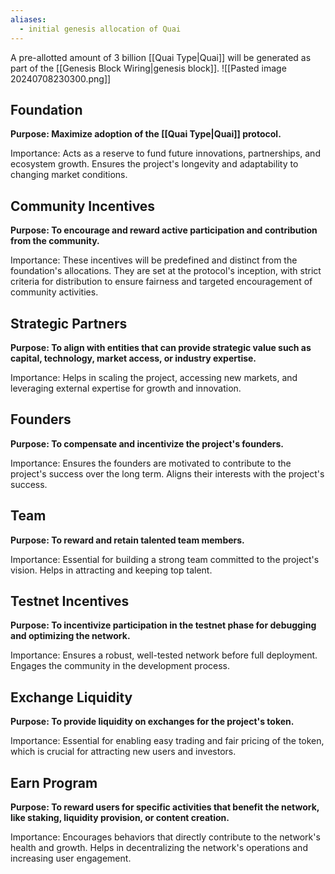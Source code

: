 ```yaml
---
aliases:
  - initial genesis allocation of Quai
---
```

A pre-allotted amount of 3 billion [[Quai Type|Quai]] will be generated as part of the [[Genesis Block Wiring|genesis block]].
![[Pasted image 20240708230300.png]]
## Foundation[​](https://qu.ai/docs/learn/tokenomics/genesis-allocations/#foundation "Direct link to Foundation")

**Purpose: Maximize adoption of the [[Quai Type|Quai]] protocol.**

Importance: Acts as a reserve to fund future innovations, partnerships, and ecosystem growth. Ensures the project's longevity and adaptability to changing market conditions.

## Community Incentives[​](https://qu.ai/docs/learn/tokenomics/genesis-allocations/#community-incentives "Direct link to Community Incentives")

**Purpose: To encourage and reward active participation and contribution from the community.**

Importance: These incentives will be predefined and distinct from the foundation's allocations. They are set at the protocol's inception, with strict criteria for distribution to ensure fairness and targeted encouragement of community activities.

## Strategic Partners[​](https://qu.ai/docs/learn/tokenomics/genesis-allocations/#strategic-partners "Direct link to Strategic Partners")

**Purpose: To align with entities that can provide strategic value such as capital, technology, market access, or industry expertise.**

Importance: Helps in scaling the project, accessing new markets, and leveraging external expertise for growth and innovation.

## Founders[​](https://qu.ai/docs/learn/tokenomics/genesis-allocations/#founders "Direct link to Founders")

**Purpose: To compensate and incentivize the project's founders.**

Importance: Ensures the founders are motivated to contribute to the project's success over the long term. Aligns their interests with the project's success.

## Team[​](https://qu.ai/docs/learn/tokenomics/genesis-allocations/#team "Direct link to Team")

**Purpose: To reward and retain talented team members.**

Importance: Essential for building a strong team committed to the project's vision. Helps in attracting and keeping top talent.

## Testnet Incentives[​](https://qu.ai/docs/learn/tokenomics/genesis-allocations/#testnet-incentives "Direct link to Testnet Incentives")

**Purpose: To incentivize participation in the testnet phase for debugging and optimizing the network.**

Importance: Ensures a robust, well-tested network before full deployment. Engages the community in the development process.

## Exchange Liquidity[​](https://qu.ai/docs/learn/tokenomics/genesis-allocations/#exchange-liquidity "Direct link to Exchange Liquidity")

**Purpose: To provide liquidity on exchanges for the project's token.**

Importance: Essential for enabling easy trading and fair pricing of the token, which is crucial for attracting new users and investors.

## Earn Program[​](https://qu.ai/docs/learn/tokenomics/genesis-allocations/#earn-program "Direct link to Earn Program")

**Purpose: To reward users for specific activities that benefit the network, like staking, liquidity provision, or content creation.**

Importance: Encourages behaviors that directly contribute to the network's health and growth. Helps in decentralizing the network's operations and increasing user engagement.